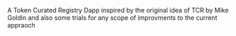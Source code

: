 A Token Curated Registry Dapp inspired by the original idea of TCR by Mike Goldin and also some trials for any scope of improvments to the current appraoch
